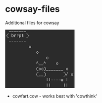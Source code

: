 # cowsay-files
Additional files for cowsay

![brrpt](cowfartbw.png)

* cowfart.cow - works best with 'cowthink' 
